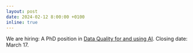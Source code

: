 ```yaml
---
layout: post
date: 2024-02-12 8:00:00 +0100
inline: true
---
```


We are hiring: A PhD position in [Data Quality for and using AI](https://vacatures.uva.nl/UvA/job/PhD-Position-in-Data-Quality-forusing-AI-based-Solutions/787911802/). Closing date: March 17.